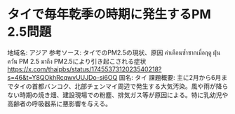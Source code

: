 # タイで毎年乾季の時期に発生するPM 2.5問題

地域名: アジア
参考ソース: タイでのPM2.5の現状、原因 คำเตือนซ้ำซากเมื่อฤดู ฝุ่นควัน PM 2.5 มาถึง PM2.5により引き起こされる症状 https://x.com/thaipbs/status/1745537312023540218?s=46&t=Y8QOkhRcqwvUUJDo-si6OQ
国名: タイ
課題概要: 主に2月から6月までタイの首都バンコク、北部チェンマイ周辺で発生する大気汚染。風や雨が降らない時期の焼き畑、建設現場での粉塵、排気ガス等が原因による。特に乳幼児や高齢者の呼吸器系に悪影響を与える。